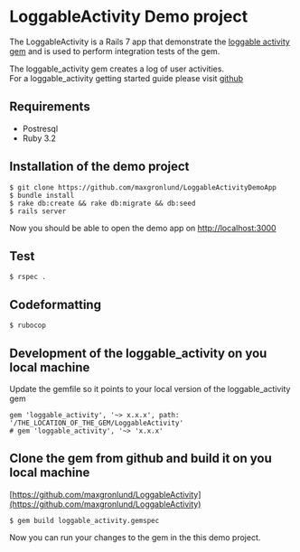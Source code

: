 # LoggableActivity Demo project
The LoggableActivity is a Rails 7 app that demonstrate the [loggable activity gem](https://rubygems.org/search?query=loggable_activity) and is used to perform integration tests of the gem.

The loggable_activity gem creates a log of user activities.<br/>
For a loggable_activity getting started guide please visit [github](https://github.com/maxgronlund/LoggableActivity/blob/main/GETTING-STARTED.md)

## Requirements
- Postresql
- Ruby 3.2

## Installation of the demo project
```
$ git clone https://github.com/maxgronlund/LoggableActivityDemoApp
$ bundle install
$ rake db:create && rake db:migrate && db:seed
$ rails server
```
Now you should be able to open the demo app on [http://localhost:3000](http://localhost:3000)

## Test
```
$ rspec .
```
## Codeformatting
```
$ rubocop
```

## Development of the loggable_activity on you local machine
Update the gemfile so it points to your local version of the loggable_activity gem
```
gem 'loggable_activity', '~> x.x.x', path: '/THE_LOCATION_OF_THE_GEM/LoggableActivity'
# gem 'loggable_activity', '~> 'x.x.x'
```

## Clone the gem from github and build it on you local machine
[https://github.com/maxgronlund/LoggableActivity](https://github.com/maxgronlund/LoggableActivity)
```
$ gem build loggable_activity.gemspec
```
Now you can run your changes to the gem in the this demo project.
